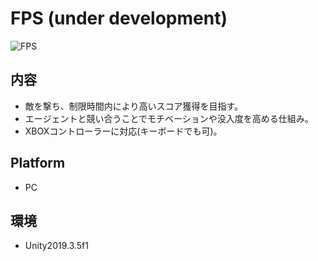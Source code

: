 # FPS (under development)
![FPS](https://user-images.githubusercontent.com/53622199/83024319-2e7a5200-a069-11ea-8587-2de804ea8b2d.png)

## 内容
- 敵を撃ち、制限時間内により高いスコア獲得を目指す。
- エージェントと競い合うことでモチベーションや没入度を高める仕組み。
- XBOXコントローラーに対応(キーボードでも可)。

## Platform
* PC

## 環境
- Unity2019.3.5f1
